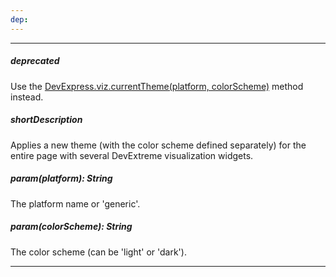 ```yaml
---
dep: 
---
```

---
##### deprecated
Use the [DevExpress.viz.currentTheme(platform, colorScheme)](/api-reference/50%20Common/utils/viz/3%20Methods/currentTheme(platform_colorScheme).md '/Documentation/ApiReference/Common/Utils/viz/Methods/#currentThemeplatform_colorScheme') method instead.

##### shortDescription
Applies a new theme (with the color scheme defined separately) for the entire page with several DevExtreme visualization widgets.

##### param(platform): String
The platform name or 'generic'.

##### param(colorScheme): String
The color scheme (can be 'light' or 'dark').

---
